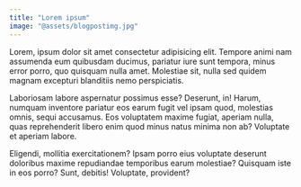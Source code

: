 ```yaml
---
title: "Lorem ipsum"
image: "@assets/blogpostimg.jpg"
---
```


Lorem, ipsum dolor sit amet consectetur adipisicing elit. Tempore animi nam assumenda eum quibusdam ducimus, pariatur iure sunt tempora, minus error porro, quo quisquam nulla amet. Molestiae sit, nulla sed quidem magnam excepturi blanditiis nemo perspiciatis.

Laboriosam labore aspernatur possimus esse? Deserunt, in! Harum, numquam inventore pariatur eos earum fugit vel ipsam quod, molestias omnis, sequi accusamus. Eos voluptatem maxime fugiat, aperiam nulla, quas reprehenderit libero enim quod minus natus minima non ab? Voluptate et aperiam labore.

Eligendi, mollitia exercitationem? Ipsam porro eius voluptate deserunt doloribus maxime repudiandae temporibus earum molestiae? Quisquam iste in eos porro? Sunt, debitis! Voluptate, provident?
